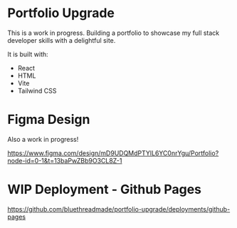 # Portfolio Upgrade
This is a work in progress. Building a portfolio to showcase my full stack developer skills with a delightful site.

It is built with:
 - React
 - HTML
 - Vite
 - Tailwind CSS

# Figma Design
Also a work in progress!

https://www.figma.com/design/mD9UDQMdPTYlL6YC0nrYgu/Portfolio?node-id=0-1&t=13baPwZBb9O3CL8Z-1

# WIP Deployment - Github Pages
https://github.com/bluethreadmade/portfolio-upgrade/deployments/github-pages
